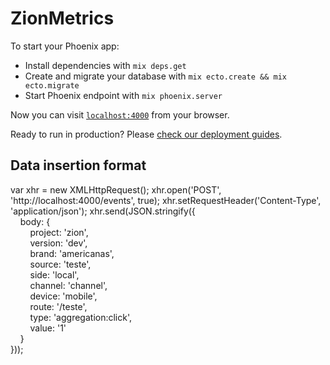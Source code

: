 # ZionMetrics

To start your Phoenix app:

  * Install dependencies with `mix deps.get`
  * Create and migrate your database with `mix ecto.create && mix ecto.migrate`
  * Start Phoenix endpoint with `mix phoenix.server`

Now you can visit [`localhost:4000`](http://localhost:4000) from your browser.

Ready to run in production? Please [check our deployment guides](http://www.phoenixframework.org/docs/deployment).

## Data insertion format
var xhr = new XMLHttpRequest();
xhr.open('POST', 'http://localhost:4000/events', true);
xhr.setRequestHeader('Content-Type', 'application/json');
xhr.send(JSON.stringify({<br>
&nbsp;&nbsp;&nbsp;&nbsp;body: {<br>
&nbsp;&nbsp;&nbsp;&nbsp;&nbsp;&nbsp;&nbsp;&nbsp;project: 'zion',<br>
&nbsp;&nbsp;&nbsp;&nbsp;&nbsp;&nbsp;&nbsp;&nbsp;version: 'dev',<br>
&nbsp;&nbsp;&nbsp;&nbsp;&nbsp;&nbsp;&nbsp;&nbsp;brand: 'americanas',<br>
&nbsp;&nbsp;&nbsp;&nbsp;&nbsp;&nbsp;&nbsp;&nbsp;source: 'teste',<br>
&nbsp;&nbsp;&nbsp;&nbsp;&nbsp;&nbsp;&nbsp;&nbsp;side: 'local',<br>
&nbsp;&nbsp;&nbsp;&nbsp;&nbsp;&nbsp;&nbsp;&nbsp;channel: 'channel',<br>
&nbsp;&nbsp;&nbsp;&nbsp;&nbsp;&nbsp;&nbsp;&nbsp;device: 'mobile',<br>
&nbsp;&nbsp;&nbsp;&nbsp;&nbsp;&nbsp;&nbsp;&nbsp;route: '/teste',<br>
&nbsp;&nbsp;&nbsp;&nbsp;&nbsp;&nbsp;&nbsp;&nbsp;type: 'aggregation:click',<br>
&nbsp;&nbsp;&nbsp;&nbsp;&nbsp;&nbsp;&nbsp;&nbsp;value: '1'<br>
&nbsp;&nbsp;&nbsp;&nbsp;}<br>
}));